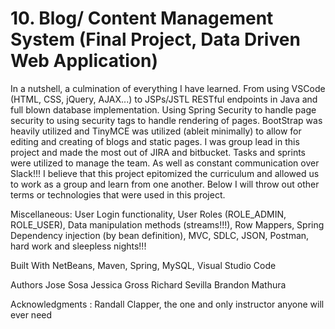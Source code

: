 # 10. Blog/ Content Management System (Final Project, Data Driven Web Application)

In a nutshell, a culmination of everything I have learned. From using VSCode (HTML, CSS, jQuery, AJAX...) to JSPs/JSTL
RESTful endpoints in Java and full blown database implementation. Using Spring Security to handle page security to using 
security tags to handle rendering of pages. BootStrap was heavily utilized and TinyMCE was utilized (ableit minimally) to
allow for editing and creating of blogs and static pages. I was group lead in this project and made the most out of JIRA
and bitbucket. Tasks and sprints were utilized to manage the team. As well as constant communication over Slack!!! I believe
that this project epitomized the curriculum and allowed us to work as a group and learn from one another. Below I will throw
out other terms or technologies that were used in this project.

Miscellaneous: User Login functionality, User Roles (ROLE_ADMIN, ROLE_USER), Data manipulation methods (streams!!!), Row Mappers,
Spring Dependency injection (by bean definition), MVC, SDLC, JSON, Postman, hard work and sleepless nights!!!


Built With NetBeans, Maven, Spring, MySQL, Visual Studio Code

Authors 
Jose Sosa
Jessica Gross
Richard Sevilla
Brandon Mathura

Acknowledgments : Randall Clapper, the one and only instructor anyone will ever need 
